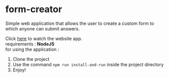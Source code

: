 # form-creator
Simple web application that allows the user to create a custom form to which anyone can submit answers.

Click [here](https://tom-form-creator.herokuapp.com/)
to watch the website app.  
requirements : **NodeJS**  
for using the application :  
1. Clone the project  
2. Use the command  `npm run install-and-run` inside the project directory  
3. Enjoy!
